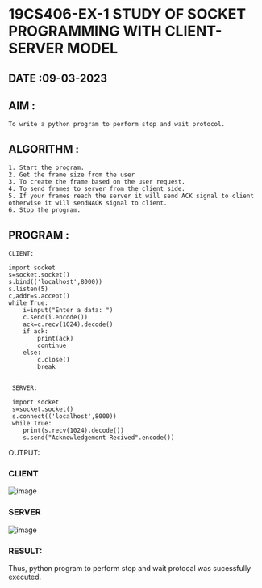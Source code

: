 

# 19CS406-EX-1 STUDY OF SOCKET PROGRAMMING WITH CLIENT-SERVER MODEL

 ## DATE :09-03-2023

 ## AIM :
    To write a python program to perform stop and wait protocol.

## ALGORITHM :
    1. Start the program.
    2. Get the frame size from the user
    3. To create the frame based on the user request.
    4. To send frames to server from the client side.
    5. If your frames reach the server it will send ACK signal to client
    otherwise it will sendNACK signal to client.
    6. Stop the program.
    
    

## PROGRAM :
```
CLIENT:

import socket
s=socket.socket()
s.bind(('localhost',8000))
s.listen(5)
c,addr=s.accept()
while True:
    i=input("Enter a data: ")
    c.send(i.encode())
    ack=c.recv(1024).decode()
    if ack:
        print(ack)
        continue
    else:
        c.close()
        break 

 
 SERVER:
 
 import socket
 s=socket.socket()
 s.connect(('localhost',8000))
 while True:
    print(s.recv(1024).decode())
    s.send("Acknowledgement Recived".encode())
```





OUTPUT:

### CLIENT
![image](https://github.com/Swetha733N/19CS406-EX-1/assets/122199934/7020548d-cd90-4727-9762-7fc175cb5667)


### SERVER
![image](https://github.com/Swetha733N/19CS406-EX-1/assets/122199934/9223a1cd-aa1f-4de8-bf07-bd8b5f588ff4)





### RESULT:
Thus, python program to perform stop and wait protocal was sucessfully executed.

